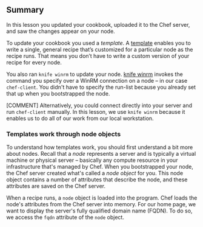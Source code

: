 ## Summary

In this lesson you updated your cookbook, uploaded it to the Chef server, and saw the changes appear on your node.

To update your cookbook you used a _template_. A [template][template] enables you to write a single, general recipe that’s customized for a particular node as the recipe runs. That means you don’t have to write a custom version of your recipe for every node.

You also ran `knife winrm` to update your node. [knife winrm][knifewinrm] invokes the command you specify over a WinRM connection on a node &ndash; in our case `chef-client`. You didn't have to specify the run-list because you already set that up when you bootstrapped the node.

[COMMENT] Alternatively, you could connect directly into your server and run `chef-client` manually. In this lesson, we use `knife winrm` because it enables us to do all of our work from our local workstation.

### Templates work through node objects

To understand how templates work, you should first understand a bit more about nodes. Recall that a _node_ represents a server and is typically a virtual machine or physical server &ndash; basically any compute resource in your infrastructure that's managed by Chef. When you bootstrapped your node, the Chef server created what's called a _node object_ for you. This node object contains a number of attributes that describe the node, and these attributes are saved on the Chef server.

When a recipe runs, a `node` object is loaded into the program. Chef loads the node's attributes from the Chef server into memory. For our home page, we want to display the server's fully qualified domain name (FQDN). To do so, we access the `fqdn` attribute of the `node` object.

[template]: https://docs.chef.io/templates.html
[knifewinrm]: https://docs.chef.io/plugin_knife_windows.html
